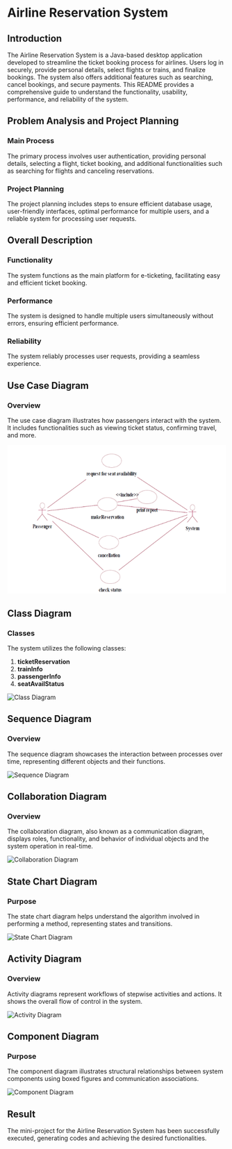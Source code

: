 # Airline Reservation System

## Introduction

The Airline Reservation System is a Java-based desktop application developed to streamline the ticket booking process for airlines. Users log in securely, provide personal details, select flights or trains, and finalize bookings. The system also offers additional features such as searching, cancel bookings, and secure payments. This README provides a comprehensive guide to understand the functionality, usability, performance, and reliability of the system.

## Problem Analysis and Project Planning

### Main Process

The primary process involves user authentication, providing personal details, selecting a flight, ticket booking, and additional functionalities such as searching for flights and canceling reservations.

### Project Planning

The project planning includes steps to ensure efficient database usage, user-friendly interfaces, optimal performance for multiple users, and a reliable system for processing user requests.

## Overall Description

### Functionality

The system functions as the main platform for e-ticketing, facilitating easy and efficient ticket booking.


### Performance

The system is designed to handle multiple users simultaneously without errors, ensuring efficient performance.

### Reliability

The system reliably processes user requests, providing a seamless experience.

## Use Case Diagram

### Overview

The use case diagram illustrates how passengers interact with the system. It includes functionalities such as viewing ticket status, confirming travel, and more.

![Use Case Diagram](./assets/userdiagram.png)

## Class Diagram

### Classes

The system utilizes the following classes:

1. **ticketReservation**
2. **trainInfo**
3. **passengerInfo**
4. **seatAvailStatus**

![Class Diagram](path/to/class_diagram.png)

## Sequence Diagram

### Overview

The sequence diagram showcases the interaction between processes over time, representing different objects and their functions.

![Sequence Diagram](path/to/sequence_diagram.png)

## Collaboration Diagram

### Overview

The collaboration diagram, also known as a communication diagram, displays roles, functionality, and behavior of individual objects and the system operation in real-time.

![Collaboration Diagram](path/to/collaboration_diagram.png)

## State Chart Diagram

### Purpose

The state chart diagram helps understand the algorithm involved in performing a method, representing states and transitions.

![State Chart Diagram](path/to/state_chart_diagram.png)

## Activity Diagram

### Overview

Activity diagrams represent workflows of stepwise activities and actions. It shows the overall flow of control in the system.

![Activity Diagram](path/to/activity_diagram.png)

## Component Diagram

### Purpose

The component diagram illustrates structural relationships between system components using boxed figures and communication associations.

![Component Diagram](path/to/component_diagram.png)

## Result

The mini-project for the Airline Reservation System has been successfully executed, generating codes and achieving the desired functionalities.

